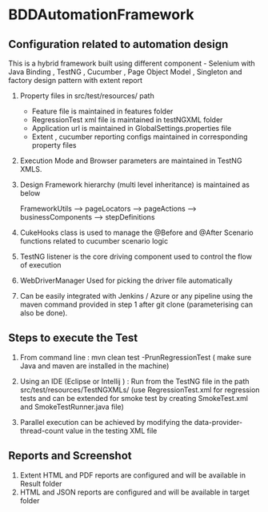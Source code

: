 # BDDAutomationFramework

## Configuration related to automation design

This is a hybrid framework built using different component - Selenium with Java Binding , TestNG , Cucumber , Page Object Model , Singleton and factory design pattern with extent report

1. Property files in src/test/resources/ path
	- Feature file is maintained in features folder
	- RegressionTest xml file is maintained in testNGXML folder
	- Application url is maintained in GlobalSettings.properties file
	- Extent , cucumber reporting configs maintained in corresponding property files

2. Execution Mode and Browser parameters are maintained in TestNG XMLS. 

3. Design Framework hierarchy (multi level inheritance) is maintained as below

	FrameworkUtils --> pageLocators --> pageActions --> businessComponents --> stepDefinitions 

6. CukeHooks class is used to manage the @Before and @After Scenario functions related to cucumber scenario logic

7. TestNG listener is the core driving component used to control the flow of execution

8. WebDriverManager Used for picking the driver file automatically

9. Can be easily integrated with Jenkins / Azure or any pipeline using the maven command provided in step 1 after git clone (parameterising can also be done).

## Steps to execute the Test

1. From command line   : mvn clean test -PrunRegressionTest    ( make sure Java and maven are installed in the machine)

2. Using an IDE (Eclipse or Intellij )    : Run from the TestNG file in the path src/test/resources/TestNGXMLs/ (use RegressionTest.xml for regression tests and can be extended for smoke test by creating SmokeTest.xml and SmokeTestRunner.java file)

3. Parallel execution can be achieved by modifying the data-provider-thread-count value in the testing XML file 

## Reports and Screenshot

1. Extent HTML and PDF reports are configured and will be available in Result folder
2. HTML and JSON reports are configured and will be available in target folder








